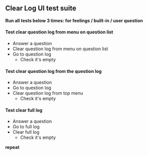 ## Clear Log UI test suite

**Run all tests below 3 times: for feelings / built-in / user question**

#### Test clear question log from menu on question list
- Answer a question
- Clear question log from menu on question list
- Go to question log
    - Check it's empty

#### Test clear question log from the question log
- Answer a question
- Go to question log
- Clear question log from top menu
    - Check it's empty

#### Test clear full log
- Answer a question
- Go to full log
- Clear full log
    - Check it's empty

**repeat**
